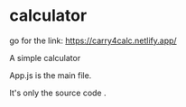 # calculator

go for the link:
https://carry4calc.netlify.app/

A simple calculator

App.js is the main file.

It's only the source code .

